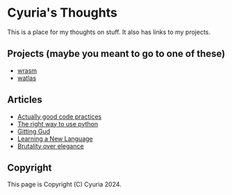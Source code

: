 # Cyuria's Thoughts

This is a place for my thoughts on stuff. It also has links to my projects.

## Projects (maybe you meant to go to one of these)

- [wrasm](https://cyuria.github.io/wrasm/)
- [watlas](https://github.com/cyuria/watlas)

## Articles

- [Actually good code practices](practices.md)
- [The right way to use python](python.md)
- [Gitting Gud](git.md)
- [Learning a New Language](learning.md)
- [Brutality over elegance](brutality.md)

## Copyright

This page is Copyright (C) Cyuria 2024.
